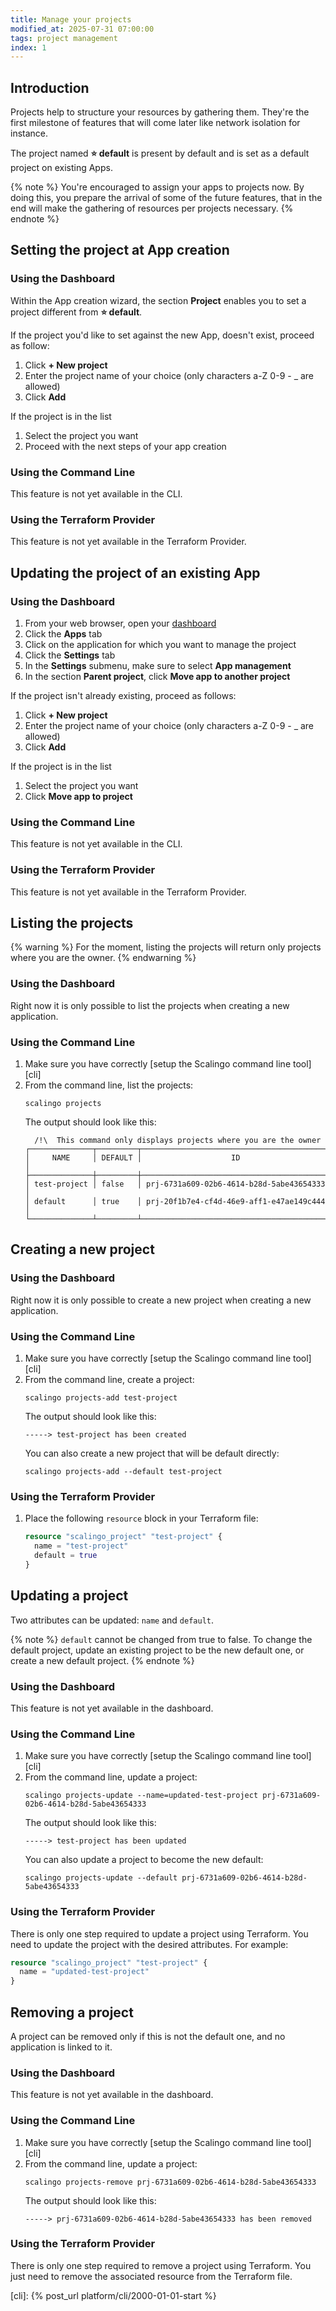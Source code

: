 ```yaml
---
title: Manage your projects
modified_at: 2025-07-31 07:00:00
tags: project management
index: 1
---
```


## Introduction

Projects help to structure your resources by gathering them. They're the first milestone of features that will come later like network isolation for instance.

The project named **⭐ default** is present by default and is set as a default project on existing Apps.

{% note %}
You're encouraged to assign your apps to projects now.
By doing this, you prepare the arrival of some of the future features, that in the end will make the gathering of resources per projects necessary.
{% endnote %}

## Setting the project at App creation

### Using the Dashboard

Within the App creation wizard, the section **Project** enables you to set a project different from **⭐ default**.

If the project you'd like to set against the new App, doesn't exist, proceed as follow:

1. Click **+ New project**
2. Enter the project name of your choice (only characters a-Z 0-9 - _ are allowed)
3. Click **Add**

If the project is in the list
1. Select the project you want
2. Proceed with the next steps of your app creation

### Using the Command Line

This feature is not yet available in the CLI.

### Using the Terraform Provider

This feature is not yet available in the Terraform Provider.

## Updating the project of an existing App

### Using the Dashboard

1. From your web browser, open your [dashboard][dashboard]
2. Click the **Apps** tab
3. Click on the application for which you want to manage the project
4. Click the **Settings** tab
5. In the **Settings** submenu, make sure to select **App management**
6. In the section **Parent project**, click **Move app to another project**


If the project isn't already existing, proceed as follows:

1. Click **+ New project** 
2. Enter the project name of your choice (only characters a-Z 0-9 - _ are allowed)
3. Click **Add**


If the project is in the list

1. Select the project you want
2. Click **Move app to project**

### Using the Command Line

This feature is not yet available in the CLI.

### Using the Terraform Provider

This feature is not yet available in the Terraform Provider.

## Listing the projects

{% warning %}
For the moment, listing the projects will return only projects where you are the owner.
{% endwarning %}

### Using the Dashboard

Right now it is only possible to list the projects when creating a new application.

### Using the Command Line

1. Make sure you have correctly [setup the Scalingo command line tool][cli]
2. From the command line, list the projects:
   ```shell
   scalingo projects
   ```
   The output should look like this:
   ```shell
     /!\  This command only displays projects where you are the owner
   ┌──────────────┬─────────┬──────────────────────────────────────────┐
   │     NAME     │ DEFAULT │                    ID                    │
   ├──────────────┼─────────┼──────────────────────────────────────────┤
   │ test-project │ false   │ prj-6731a609-02b6-4614-b28d-5abe43654333 │
   │ default      │ true    │ prj-20f1b7e4-cf4d-46e9-aff1-e47ae149c444 │
   └──────────────┴─────────┴──────────────────────────────────────────┘
   ```

## Creating a new project

### Using the Dashboard

Right now it is only possible to create a new project when creating a new application.

### Using the Command Line

1. Make sure you have correctly [setup the Scalingo command line tool][cli]
2. From the command line, create a project:
   ```shell
   scalingo projects-add test-project
   ```
   The output should look like this:
   ```shell
   -----> test-project has been created
   ```
   You can also create a new project that will be default directly:
   ```shell
   scalingo projects-add --default test-project
   ```

### Using the Terraform Provider

1. Place the following `resource` block in your Terraform file:
   ```tf
   resource "scalingo_project" "test-project" {
     name = "test-project"
     default = true
   }
   ```

## Updating a project

Two attributes can be updated: `name` and `default`.

{% note %}
   `default` cannot be changed from true to false. To change the default project, update an existing project to be the new default one, or create a new default project.
{% endnote %}

### Using the Dashboard

This feature is not yet available in the dashboard.

### Using the Command Line

1. Make sure you have correctly [setup the Scalingo command line tool][cli]
2. From the command line, update a project:
   ```shell
   scalingo projects-update --name=updated-test-project prj-6731a609-02b6-4614-b28d-5abe43654333
   ```
   The output should look like this:
   ```shell
   -----> test-project has been updated
   ```
   You can also update a project to become the new default:
   ```shell
   scalingo projects-update --default prj-6731a609-02b6-4614-b28d-5abe43654333
   ```

### Using the Terraform Provider

There is only one step required to update a project using Terraform. You need to
update the project with the desired attributes. For example:
   ```tf
   resource "scalingo_project" "test-project" {
     name = "updated-test-project"
   }
   ```

## Removing a project

A project can be removed only if this is not the default one, and no application is linked to it.

### Using the Dashboard

This feature is not yet available in the dashboard.

### Using the Command Line

1. Make sure you have correctly [setup the Scalingo command line tool][cli]
2. From the command line, update a project:
   ```shell
   scalingo projects-remove prj-6731a609-02b6-4614-b28d-5abe43654333
   ```
   The output should look like this:
   ```shell
   -----> prj-6731a609-02b6-4614-b28d-5abe43654333 has been removed
   ```

### Using the Terraform Provider

There is only one step required to remove a project using Terraform. You just need to
remove the associated resource from the Terraform file.

[dashboard]: https://dashboard.scalingo.com/

[cli]: {% post_url platform/cli/2000-01-01-start %}